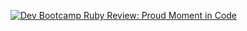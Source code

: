 <a href="http://blog.carolineartz.me/dev-bootcamp-ruby-review/">![Dev Bootcamp Ruby Review: Proud Moment in Code](http://goo.gl/lfVJZ9)</a>